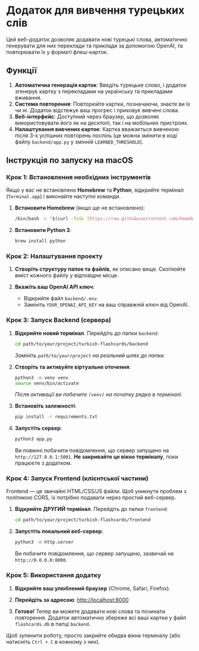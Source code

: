 # Додаток для вивчення турецьких слів

Цей веб-додаток дозволяє додавати нові турецькі слова, автоматично генерувати для них переклади та приклади за допомогою OpenAI, та повторювати їх у форматі флеш-карток.

## Функції

1.  **Автоматична генерація карток**: Введіть турецьке слово, і додаток згенерує картку з перекладами на українську та прикладами вживання.
2.  **Система повторення**: Повторюйте картки, позначаючи, знаєте ви їх чи ні. Додаток відстежує ваш прогрес і приховує вивчені слова.
3.  **Веб-інтерфейс**: Доступний через браузер, що дозволяє використовувати його як на десктопі, так і на мобільних пристроях.
4.  **Налаштування вивчених карток**: Картка вважається вивченою після 3-х успішних повторень поспіль (це можна змінити в коді файлу `backend/app.py` у змінній `LEARNED_THRESHOLD`).

## Інструкція по запуску на macOS

### Крок 1: Встановлення необхідних інструментів

Якщо у вас не встановлено **Homebrew** та **Python**, відкрийте термінал (`Terminal.app`) і виконайте наступні команди.

1.  **Встановити Homebrew** (якщо ще не встановлено):
    ```bash
    /bin/bash -c "$(curl -fsSL [https://raw.githubusercontent.com/Homebrew/install/HEAD/install.sh](https://raw.githubusercontent.com/Homebrew/install/HEAD/install.sh))"
    ```

2.  **Встановити Python 3**:
    ```bash
    brew install python
    ```

### Крок 2: Налаштування проекту

1.  **Створіть структуру папок та файлів**, як описано вище. Скопіюйте вміст кожного файлу у відповідне місце.

2.  **Вкажіть ваш OpenAI API ключ**:
    * Відкрийте файл `backend/.env`.
    * Замініть `YOUR_OPENAI_API_KEY` на ваш справжній ключ від OpenAI.

### Крок 3: Запуск Backend (сервера)

1.  **Відкрийте новий термінал**. Перейдіть до папки `backend`:
    ```bash
    cd path/to/your/project/turkish-flashcards/backend
    ```
    *Замініть `path/to/your/project` на реальний шлях до папки.*

2.  **Створіть та активуйте віртуальне оточення**:
    ```bash
    python3 -m venv venv
    source venv/bin/activate
    ```
    *Після активації ви побачите `(venv)` на початку рядка в терміналі.*

3.  **Встановіть залежності**:
    ```bash
    pip install -r requirements.txt
    ```

4.  **Запустіть сервер**:
    ```bash
    python3 app.py
    ```
    Ви повинні побачити повідомлення, що сервер запущено на `http://127.0.0.1:5001`. **Не закривайте це вікно терміналу**, поки працюєте з додатком.

### Крок 4: Запуск Frontend (клієнтської частини)

Frontend — це звичайні HTML/CSS/JS файли. Щоб уникнути проблем з політикою CORS, їх потрібно подавати через простий веб-сервер.

1.  **Відкрийте ДРУГИЙ термінал**. Перейдіть до папки `frontend`:
    ```bash
    cd path/to/your/project/turkish-flashcards/frontend
    ```

2.  **Запустіть локальний веб-сервер**:
    ```bash
    python3 -m http.server
    ```
    Ви побачите повідомлення, що сервер запущено, зазвичай на `http://0.0.0.0:8000`.

### Крок 5: Використання додатку

1.  **Відкрийте ваш улюблений браузер** (Chrome, Safari, Firefox).

2.  **Перейдіть за адресою**:
    [http://localhost:8000](http://localhost:8000)

3.  **Готово!** Тепер ви можете додавати нові слова та починати повторення. Додаток автоматично збереже всі ваші картки у файл `flashcards.db` в папці `backend`.

Щоб зупинити роботу, просто закрийте обидва вікна терміналу (або натисніть `Ctrl + C` в кожному з них).
